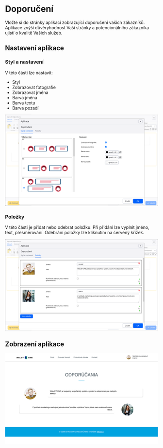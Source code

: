 # Doporučení

Vložte si do stránky aplikaci zobrazující doporučení vašich zákazníků. Aplikace zvýší důvěryhodnost Vaší stránky a potencionálního zákazníka ujistí o kvalitě Vašich služeb.

## Nastavení aplikace

### Styl a nastavení

V této části lze nastavit:
- Styl
- Zobrazovat fotografie
- Zobrazovat jména
- Barva jména
- Barva textu
- Barva pozadí

![](editor-style.png)

### Položky

V této části je přidat nebo odebrat položku: Při přidání lze vyplnit jméno, text, přesměrování. Odebrání položky lze kliknutím na červený křížek.

![](editor-items.png)

## Zobrazení aplikace

![](app-testimonials.png)
